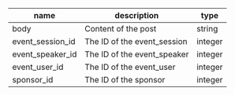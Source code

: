 | name             | description                 | type    |
|------------------|-----------------------------|---------|
| body             | Content of the post         | string  |
| event_session_id | The ID of the event_session | integer |
| event_speaker_id | The ID of the event_speaker | integer |
| event_user_id    | The ID of the event_user    | integer |
| sponsor_id       | The ID of the sponsor       | integer |